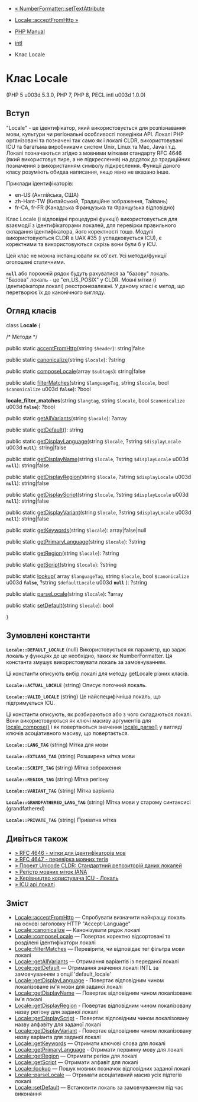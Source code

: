 - [« NumberFormatter::setTextAttribute](numberformatter.settextattribute.md)
- [Locale::acceptFromHttp »](locale.acceptfromhttp.md)

- [PHP Manual](index.md)
- [intl](book.intl.md)
- Клас Locale

# Клас Locale

(PHP 5 u003d 5.3.0, PHP 7, PHP 8, PECL intl u003d 1.0.0)

## Вступ

"Locale" - це ідентифікатор, який використовується для розпізнавання мови,
культури чи регіональні особливості поведінки API. Локалі PHP
організовані та позначені так само як і локалі CLDR, використовувані ICU та
багатьма виробниками систем Unix, Linux та Mac, Java і т.д. Локалі
позначаються згідно з мовними мітками стандарту RFC 4646 (який
використовує тире, а не підкреслення) на додаток до традиційних
позначення з використанням символу підкреслення. Функції даного
класу розуміють обидва написання, якщо явно не вказано інше.

Приклади ідентифікаторів:

- en-US (Англійська, США)
- zh-Hant-TW (Китайський, Традиційне зображення, Тайвань)
- fr-CA, fr-FR (Канадська Французька та Французька відповідно)

Клас Locale (і відповідні процедурні функції) використовується для
взаємодії з ідентифікаторами локалей, для перевірки правильного
складання ідентифікатора, його коректності тощо. Модулі використовуються
CLDR в UAX #35 (і успадковується ICU), є коректними та використовуються
скрізь вони були б у ICU.

Цей клас не можна інстанціювати як об'єкт. Усі методи/функції
оголошені статичними.

**`null`** або порожній рядок будуть рахуватися за "базову" локаль.
"Базова" локаль - це "en_US_POSIX" у CLDR. Мовні мітки (і
ідентифікатори локалі) реєстронезалежні. У даному класі є
метод, що перетворює їх до канонічного вигляду.

## Огляд класів

class **Locale** {

/\* Методи \*/

public static [acceptFromHttp](locale.acceptfromhttp.md)(string
`$header`): string\|false

public static [canonicalize](locale.canonicalize.md)(string
`$locale`): ?string

public static [composeLocale](locale.composelocale.md)(array
`$subtags`): string\|false

public static [filterMatches](locale.filtermatches.md)(string
`$languageTag`, string `$locale`, bool `$canonicalize` u003d **`false`**):
?bool

**locale_filter_matches**(string `$langtag`, string `$locale`, bool
`$canonicalize` u003d **`false`**): ?bool

public static [getAllVariants](locale.getallvariants.md)(string
`$locale`): ?array

public static [getDefault](locale.getdefault.md)(): string

public static
[getDisplayLanguage](locale.getdisplaylanguage.md)(string `$locale`,
?string `$displayLocale` u003d **`null`**): string\|false

public static [getDisplayName](locale.getdisplayname.md)(string
`$locale`, ?string `$displayLocale` u003d **`null`**): string\|false

public static [getDisplayRegion](locale.getdisplayregion.md)(string
`$locale`, ?string `$displayLocale` u003d **`null`**): string\|false

public static [getDisplayScript](locale.getdisplayscript.md)(string
`$locale`, ?string `$displayLocale` u003d **`null`**): string\|false

public static [getDisplayVariant](locale.getdisplayvariant.md)(string
`$locale`, ?string `$displayLocale` u003d **`null`**): string\|false

public static [getKeywords](locale.getkeywords.md)(string `$locale`):
array\|false\|null

public static
[getPrimaryLanguage](locale.getprimarylanguage.md)(string `$locale`):
?string

public static [getRegion](locale.getregion.md)(string `$locale`):
?string

public static [getScript](locale.getscript.md)(string `$locale`):
?string

public static [lookup](locale.lookup.md)(
array `$languageTag`,
string `$locale`,
bool `$canonicalize` u003d **`false`**,
?string `$defaultLocale` u003d **`null`**
): ?string

public static [parseLocale](locale.parselocale.md)(string `$locale`):
?array

public static [setDefault](locale.setdefault.md)(string `$locale`):
bool

}

## Зумовлені константи

**`Locale::DEFAULT_LOCALE`** (null)
Використовується як параметр, що задає локаль у функціях де це
необхідно, таких як NumberFormatter. Ця константа змушує
використовувати локаль за замовчуванням.

Ці константи описують вибір локалі для методу getLocale різних
класів.

**`Locale::ACTUAL_LOCALE`** (string)
Описує поточний локаль.

**`Locale::VALID_LOCALE`** (string)
Це найспецифічніша локаль, що підтримується ICU.

Ці константи описують, як розбираються або з чого складаються локалі. Вони
використовуються як ключі масиву аргументів для
[locale_compose()](locale.composelocale.md) і як повертаються
значення [locale_parse()](locale.parselocale.md) у вигляді ключів
асоціативного масиву, що повертається.

**`Locale::LANG_TAG`** (string)
Мітка для мови

**`Locale::EXTLANG_TAG`** (string)
Розширена мітка мови

**`Locale::SCRIPT_TAG`** (string)
Мітка зображення

**`Locale::REGION_TAG`** (string)
Мітка регіону

**`Locale::VARIANT_TAG`** (string)
Мітка варіанта

**`Locale::GRANDFATHERED_LANG_TAG`** (string)
Мітка мови у старому синтаксисі (grandfathered)

**`Locale::PRIVATE_TAG`** (string)
Приватна мітка

## Дивіться також

- [» RFC 4646 - мітки для ідентифікаторів мов](http://www.faqs.org/rfcs/rfc4646)
- [» RFC 4647 - перевірка мовних тегів](http://www.faqs.org/rfcs/rfc4647)
- [» Проект Unicode CLDR: Стандартний репозиторій даних локалей](http://www.unicode.org/cldr/)
- [» Регістр мовних міток IANA](http://www.iana.org/assignments/language-subtag-registry)
- [» Керівництво користувача ICU - Локаль](https://unicode-org.github.io/icu/userguide/locale/)
- [» ICU api локалі](http://www.icu-project.org/apiref/icu4c/uloc_8h.md#details)

## Зміст

- [Locale::acceptFromHttp](locale.acceptfromhttp.md) — Спробувати
визначити найкращу локаль на основі заголовку HTTP
"Accept-Language"
- [Locale::canonicalize](locale.canonicalize.md) — Канонізувати
рядок локалі
- [Locale::composeLocale](locale.composelocale.md) — Повертає
коректно відсортовані та розділені ідентифікатори локалі
- [Locale::filterMatches](locale.filtermatches.md) — Перевірити,
чи відповідає тег фільтра мови локалі
- [Locale::getAllVariants](locale.getallvariants.md) — Отримання
варіантів із переданої локалі
- [Locale::getDefault](locale.getdefault.md) — Отримання значення
локалі INTL за замовчуванням з опції 'default_locale'
- [Locale::getDisplayLanguage](locale.getdisplaylanguage.md) -
Повертає відповідним чином локалізоване ім'я мови для
заданої локалі
- [Locale::getDisplayName](locale.getdisplayname.md) — Повертає
відповідним чином локалізоване ім'я локалі
- [Locale::getDisplayRegion](locale.getdisplayregion.md) -
Повертає відповідним чином локалізовану назву регіону
для заданої локалі
- [Locale::getDisplayScript](locale.getdisplayscript.md) -
Повертає відповідним чином локалізовану назву алфавіту
для заданої локалі
- [Locale::getDisplayVariant](locale.getdisplayvariant.md) -
Повертає відповідним чином локалізовану назву варіанта
для заданої локалі
- [Locale::getKeywords](locale.getkeywords.md) — Отримати ключові
слова для локалі
- [Locale::getPrimaryLanguage](locale.getprimarylanguage.md) -
Отримати первинну мову для локалі
- [Locale::getRegion](locale.getregion.md) — Отримати регіон для
локалі
- [Locale::getScript](locale.getscript.md) — Отримати алфавіт для
локалі
- [Locale::lookup](locale.lookup.md) — Пошук мовних позначок
відповідних заданої локалі
- [Locale::parseLocale](locale.parselocale.md) — Отримати
асоціативний масив усіх підтегів локалі
- [Locale::setDefault](locale.setdefault.md) — Встановити локаль за
замовчуванням під час виконання
